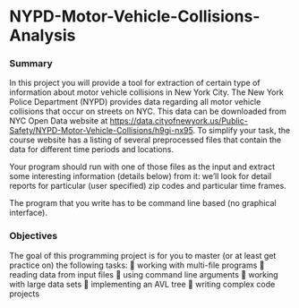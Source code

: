 # NYPD-Motor-Vehicle-Collisions-Analysis

### Summary
In this project you will provide a tool for extraction of certain type of information about motor vehicle collisions in New York City. The New York Police Department (NYPD) provides data regarding all motor vehicle collisions that occur on streets on NYC. This data can be downloaded from NYC Open Data website at
https://data.cityofnewyork.us/Public-Safety/NYPD-Motor-Vehicle-Collisions/h9gi-nx95.
To simplify your task, the course website has a listing of several preprocessed files that contain the data for different time periods and locations. 

Your program should run with one of those files as the input and extract some interesting information (details below) from it:
we’ll look for detail reports for particular (user specified) zip codes and particular time frames.

The program that you write has to be command line based (no graphical interface).


### Objectives

The goal of this programming project is for you to master (or at least get practice on) the following tasks:
 working with multi-file programs
 reading data from input files
 using command line arguments
 working with large data sets
 implementing an AVL tree
 writing complex code projects
